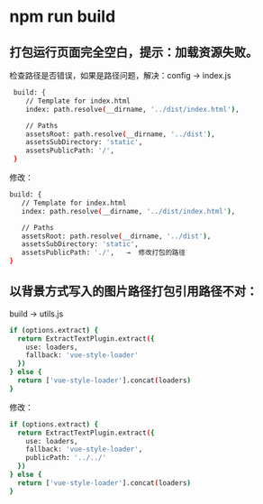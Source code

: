 # npm run build

## 打包运行页面完全空白，提示：加载资源失败。

检查路径是否错误，如果是路径问题，解决：config → index.js 

```bash
 build: {
    // Template for index.html
    index: path.resolve(__dirname, '../dist/index.html'),

    // Paths
    assetsRoot: path.resolve(__dirname, '../dist'),
    assetsSubDirectory: 'static', 
    assetsPublicPath: '/', 
 }
 ```
 修改：
 
 ```bash 
 build: {
    // Template for index.html
    index: path.resolve(__dirname, '../dist/index.html'),

    // Paths
    assetsRoot: path.resolve(__dirname, '../dist'),
    assetsSubDirectory: 'static', 
    assetsPublicPath: './',   →  修改打包的路径
 }
 ```
 
 ## 以背景方式写入的图片路径打包引用路径不对：
 
build → utils.js 

```bash
if (options.extract) {
  return ExtractTextPlugin.extract({
    use: loaders,
    fallback: 'vue-style-loader'
  })
} else {
  return ['vue-style-loader'].concat(loaders)
}
```
修改：

```bash
if (options.extract) {
  return ExtractTextPlugin.extract({
    use: loaders,
    fallback: 'vue-style-loader',
    publicPath: '../../'
  })
} else {
  return ['vue-style-loader'].concat(loaders)
}
